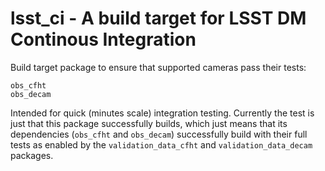 # lsst_ci - A build target for LSST DM Continous Integration

Build target package to ensure that supported cameras pass their tests:

```
obs_cfht
obs_decam
```

Intended for quick (minutes scale) integration testing.  Currently the test is just that this package successfully builds, which just means that its dependencies (`obs_cfht` and `obs_decam`) successfully build with their full tests as enabled by the `validation_data_cfht` and `validation_data_decam` packages.

